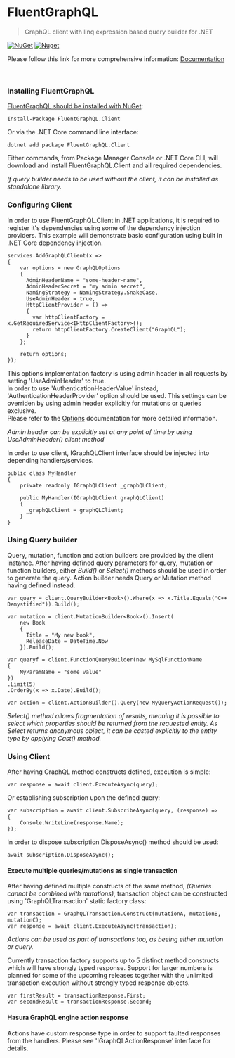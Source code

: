 # FluentGraphQL
> GraphQL client with linq expression based query builder for .NET 

[![NuGet](https://img.shields.io/nuget/v/FluentGraphQL.Client)](https://www.nuget.org/packages/FluentGraphQL.Client)
[![Nuget](https://img.shields.io/nuget/dt/FluentGraphQL.Client)](https://www.nuget.org/packages/FluentGraphQL.Client)

Please follow this link for more comprehensive information: [Documentation](https://github.com/mmaderic/FluentGraphQL/tree/master/Documentation)

<br />

### Installing FluentGraphQL

[FluentGraphQL should be installed with NuGet](https://www.nuget.org/packages/FluentGraphQL.Client):

    Install-Package FluentGraphQL.Client
    
Or via the .NET Core command line interface:

    dotnet add package FluentGraphQL.Client

Either commands, from Package Manager Console or .NET Core CLI, will download and install FluentGraphQL.Client and all required dependencies.

*If query builder needs to be used without the client, it can be installed as standalone library.*

### Configuring Client

In order to use FluentGraphQL.Client in .NET applications, it is required to register it's dependencies using some of the dependency injection providers.
This example will demonstrate basic configuration using built in .NET Core dependency injection. 

```
services.AddGraphQLClient(x =>
{
    var options = new GraphQLOptions
    {
      AdminHeaderName = "some-header-name",
      AdminHeaderSecret = "my admin secret",
      NamingStrategy = NamingStrategy.SnakeCase,
      UseAdminHeader = true,                    
      HttpClientProvider = () =>
      {
        var httpClientFactory = x.GetRequiredService<IHttpClientFactory>();
        return httpClientFactory.CreateClient("GraphQL");
      }
    };

    return options;
});

```
This options implementation factory is using admin header in all requests by setting 'UseAdminHeader' to true. \
In order to use 'AuthenticationHeaderValue' instead, 'AuthenticationHeaderProvider' option should be used. This settings can be overriden by using admin header explicitly for mutations or queries exclusive. \
Please refer to the [Options](https://github.com/mmaderic/FluentGraphQL/blob/master/Documentation/02.options.md) documentation for more detailed information.

*Admin header can be explicitly set at any point of time by using UseAdminHeader() client method*

In order to use client, IGraphQLClient interface should be injected into depending handlers/services.

```
public class MyHandler
{
    private readonly IGraphQLClient _graphQLClient;

    public MyHandler(IGraphQLClient graphQLClient)
    {
      _graphQLClient = graphQLClient;
    }
}
```

### Using Query builder

Query, mutation, function and action builders are provided by the client instance. After having defined query parameters for query, mutation or function builders, either *Build()* or *Select()* methods should be used in order to generate the query. Action builder needs Query or Mutation method having defined instead.

```
var query = client.QueryBuilder<Book>().Where(x => x.Title.Equals("C++ Demystified")).Build();

var mutation = client.MutationBuilder<Book>().Insert(
    new Book
    {
      Title = "My new book",
      ReleaseDate = DateTime.Now
    }).Build();

var queryf = client.FunctionQueryBuilder(new MySqlFunctionName
{
    MyParamName = "some value"
})
.Limit(5)
.OrderBy(x => x.Date).Build();

var action = client.ActionBuilder().Query(new MyQueryActionRequest());
```

*Select() method allows fragmentation of results, meaning it is possible to select which properties should be returned from the requested entity. As Select returns anonymous object, it can be casted explicitly to the entity type by applying Cast() method.*

### Using Client

After having GraphQL method constructs defined, execution is simple:

    var response = await client.ExecuteAsync(query);

Or establishing subscription upon the defined query:
```
var subscription = await client.SubscribeAsync(query, (response) =>
{
    Console.WriteLine(response.Name);
});
```
In order to dispose subscription DisposeAsync() method should be used:

    await subscription.DisposeAsync(); 

#### Execute multiple queries/mutations as single transaction

After having defined multiple constructs of the same method, *(Queries cannot be combined with mutations)*, transaction object can be constructed using 'GraphQLTransaction' static factory class:

```
var transaction = GraphQLTransaction.Construct(mutationA, mutationB, mutationC);
var response = await client.ExecuteAsync(transaction);
```
*Actions can be used as part of transactions too, as beeing either mutation or query.*

Currently transaction factory supports up to 5 distinct method constructs which will have strongly typed response. Support for larger numbers is planned for some of the upcoming releases together with the unlimited transaction execution without strongly typed response objects.

```
var firstResult = transactionResponse.First;
var secondResult = transactionResponse.Second;
```

#### Hasura GraphQL engine action response

Actions have custom response type in order to support faulted responses from the handlers. Please see 'IGraphQLActionResponse' interface for details.



